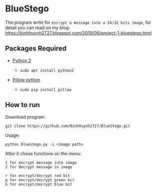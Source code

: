 # BlueStego

The program write for `encrypt a message into a 24/32 bits image`, for detail you can read on my blog: https://binhhuynh2727.blogspot.com/2019/06/project-1-bluestego.html

## Packages Required ##

* [Python 2](https://www.python.org/)
  * `sudo apt install python2`

* [Pillow python](https://pillow.readthedocs.io/en/stable/)
  * `sudo pip install pillow`
  
 ## How to run ##
 
 Download program
``` 
git clone https://github.com/BinhHuynh2727/BlueStego.git
```
Usage:
```
python bluestego.py -i <image path>
```
After it chose functions on the menu:

```
1 for encrypt message into image
2 for decrypt message in image
```

```
r for encrypt/decrypt red bit
g for encrypt/decrypt green bit
b for encrypt/decrypt blue bit
```

